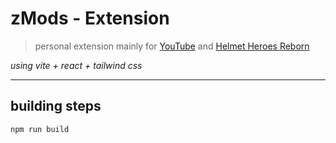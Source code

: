 # zMods - Extension

> personal extension mainly for [YouTube](https://youtube.com) and [Helmet Heroes Reborn](https://www.helmet-heroes.com)



*using vite + react + tailwind css*

---

## building steps
```
npm run build
```
